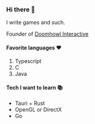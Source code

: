 ### Hi there 👋
I write games and such.

Founder of [Doomhowl Interactive](https://github.com/Doomhowl-Interactive)

#### Favorite languages ❤️
1. Typescript
2. C
3. Java

#### Tech I want to learn 📚
- Tauri + Rust
- OpenGL or DirectX
- Go
